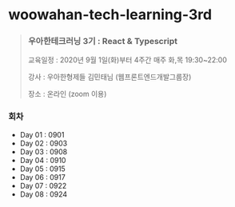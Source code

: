 # woowahan-tech-learning-3rd



> ### 우아한테크러닝 3기 : React &amp; Typescript
>
> 교육일정 : 2020년 9월 1일(화)부터 4주간 매주 화,목 19:30~22:00
>
> 강사 : 우아한형제들 김민태님 (웹프론트엔드개발그룹장)
>
> 장소 : 온라인 (zoom 이용)



### 회차


- Day 01 : 0901
- Day 02 : 0903
- Day 03 : 0908
- Day 04 : 0910
- Day 05 : 0915
- Day 06 : 0917
- Day 07 : 0922
- Day 08 : 0924


